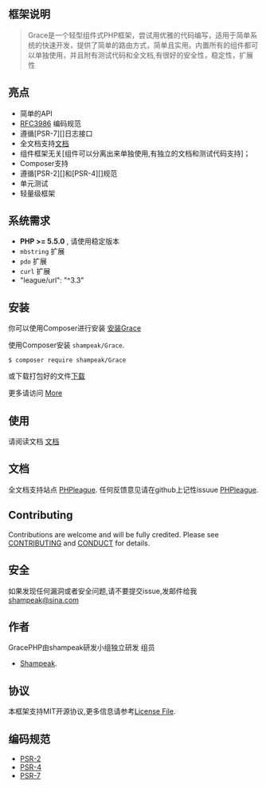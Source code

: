 ## 框架说明
>Grace是一个轻型组件式PHP框架，尝试用优雅的代码编写，适用于简单系统的快速开发，提供了简单的路由方式，简单且实用。内置所有的组件都可以单独使用，并且附有测试代码和全文档,有很好的安全性，稳定性，扩展性



## 亮点

- 简单的API
- [RFC3986](http://tools.ietf.org/html/rfc3986) 编码规范
- 遵循[PSR-7][]日志接口
- 全文档支持[文档]()
- 组件框架无关[组件可以分离出来单独使用,有独立的文档和测试代码支持]；
- Composer支持
- 遵循[PSR-2][]和[PSR-4][]规范
- 单元测试
- 轻量级框架 

## 系统需求

- **PHP >= 5.5.0** , 请使用稳定版本
- `mbstring` 扩展
- `pdo` 扩展
- `curl` 扩展
- "league/url": "^3.3"

## 安装

你可以使用Composer进行安装
[安装Grace](http://docs.slimframework.com/#Installation)

使用Composer安装 `shampeak/Grace`.

```
$ composer require shampeak/Grace
```
或下载打包好的文件[下载](http://docs.slimframework.com/#Installation)

更多请访问 [More](安装.md)


## 使用

请阅读文档 [文档](http://docs.slimframework.com/#Installation)

## 文档

全文档支持站点  [PHPleague](http://doc.phpleague.cn).
任何反馈意见请在github上记性issuue [PHPleague](http://doc.phpleague.cn).

## Contributing

Contributions are welcome and will be fully credited. Please see [CONTRIBUTING](CONTRIBUTING.md) and [CONDUCT](CONDUCT.md) for details.

## 安全
如果发现任何漏洞或者安全问题,请不要提交issue,发邮件给我 shampeak@sina.com

## 作者

GracePHP由shampeak研发小组独立研发
组员
- [Shampeak](http://www.joshlockhart.com).


## 协议

本框架支持MIT开源协议,更多信息请参考[License File](LICENSE).

## 编码规范

- [PSR-2](http://www.php-fig.org/psr/psr-2/)
- [PSR-4](http://www.php-fig.org/psr/psr-4/)
- [PSR-7](http://www.php-fig.org/psr/psr-7/)
